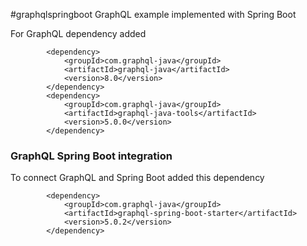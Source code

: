 #graphqlspringboot
GraphQL example implemented with Spring Boot

For GraphQL dependency added 

```
        <dependency>
            <groupId>com.graphql-java</groupId>
            <artifactId>graphql-java</artifactId>
            <version>8.0</version>
        </dependency>
        <dependency>
            <groupId>com.graphql-java</groupId>
            <artifactId>graphql-java-tools</artifactId>
            <version>5.0.0</version>
        </dependency>
```

### GraphQL Spring Boot integration

To connect GraphQL and Spring Boot added this dependency

```
        <dependency>
            <groupId>com.graphql-java</groupId>
            <artifactId>graphql-spring-boot-starter</artifactId>
            <version>5.0.2</version>
        </dependency>
```